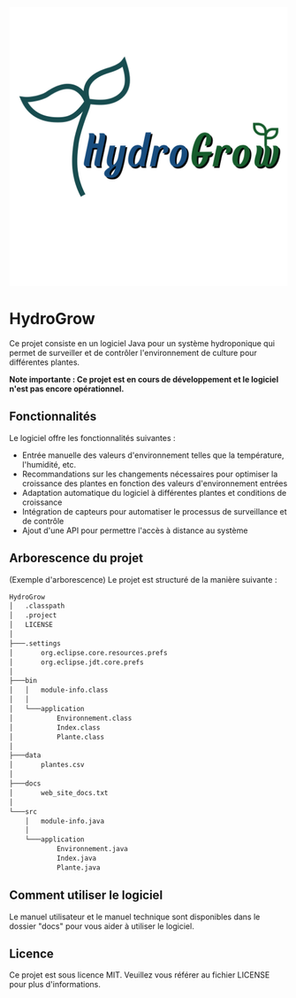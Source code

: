 ![HydroGrow logo](/images/HydroGrow-2.png)

# HydroGrow

Ce projet consiste en un logiciel Java pour un système hydroponique qui permet de surveiller et de contrôler l'environnement de culture pour différentes plantes.

**Note importante : Ce projet est en cours de développement et le logiciel n'est pas encore opérationnel.**

## Fonctionnalités

Le logiciel offre les fonctionnalités suivantes :

- Entrée manuelle des valeurs d'environnement telles que la température, l'humidité, etc.
- Recommandations sur les changements nécessaires pour optimiser la croissance des plantes en fonction des valeurs d'environnement entrées
- Adaptation automatique du logiciel à différentes plantes et conditions de croissance
- Intégration de capteurs pour automatiser le processus de surveillance et de contrôle
- Ajout d'une API pour permettre l'accès à distance au système

## Arborescence du projet

(Exemple d'arborescence)
Le projet est structuré de la manière suivante :
<!--
- Projet Hydroponique
  - src
    - Main.java
    - Environnement.java
    - Plante.java
    - SystemeHydroponique.java
  - lib
    - librairie1.jar
    - librairie2.jar
  - data
    - plantes.csv
    - environnements.csv
  - docs
    - diagrammes
      - diagramme de classes.png
      - diagramme de séquence.png
    - manuel_utilisateur.pdf
    - manuel_technique.pdf
  - tests
    - TestEnvironnement.java
    - TestPlante.java
    - TestSystemeHydroponique.java
  - README.md
  - LICENSE

tree .\HydroGrow\ /f
-->

```bash
HydroGrow
│   .classpath
│   .project
│   LICENSE
│
├───.settings
│       org.eclipse.core.resources.prefs
│       org.eclipse.jdt.core.prefs
│
├───bin
│   │   module-info.class
│   │
│   └───application
│           Environnement.class
│           Index.class
│           Plante.class
│
├───data
│       plantes.csv
│
├───docs
│       web_site_docs.txt
│
└───src
    │   module-info.java
    │
    └───application
            Environnement.java
            Index.java
            Plante.java
```

## Comment utiliser le logiciel

Le manuel utilisateur et le manuel technique sont disponibles dans le dossier "docs" pour vous aider à utiliser le logiciel.

## Licence

Ce projet est sous licence MIT. Veuillez vous référer au fichier LICENSE pour plus d'informations.
